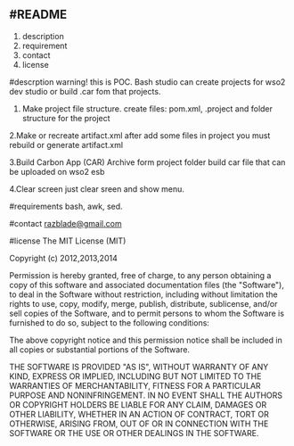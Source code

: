﻿#README 
----------------
1. description
2. requirement
3. contact
4. license

#descrption
warning! this is POC. Bash studio can create projects for wso2 dev studio or build .car fom that projects.

1. Make project file structure. 
create files: pom.xml, .project and folder structure for the project

2.Make or recreate artifact.xml
after add some files in project you must rebuild or generate artifact.xml 

3.Build Carbon App (CAR) Archive form project folder
build car file that can be uploaded on wso2 esb

4.Clear screen
just clear sreen and show menu.

#requirements
bash, awk, sed. 

#contact
razblade@gmail.com

#license
The MIT License (MIT)

Copyright (c) 2012,2013,2014

Permission is hereby granted, free of charge, to any person obtaining a copy
of this software and associated documentation files (the "Software"), to deal
in the Software without restriction, including without limitation the rights
to use, copy, modify, merge, publish, distribute, sublicense, and/or sell
copies of the Software, and to permit persons to whom the Software is
furnished to do so, subject to the following conditions:

The above copyright notice and this permission notice shall be included in
all copies or substantial portions of the Software.

THE SOFTWARE IS PROVIDED "AS IS", WITHOUT WARRANTY OF ANY KIND, EXPRESS OR
IMPLIED, INCLUDING BUT NOT LIMITED TO THE WARRANTIES OF MERCHANTABILITY,
FITNESS FOR A PARTICULAR PURPOSE AND NONINFRINGEMENT. IN NO EVENT SHALL THE
AUTHORS OR COPYRIGHT HOLDERS BE LIABLE FOR ANY CLAIM, DAMAGES OR OTHER
LIABILITY, WHETHER IN AN ACTION OF CONTRACT, TORT OR OTHERWISE, ARISING FROM,
OUT OF OR IN CONNECTION WITH THE SOFTWARE OR THE USE OR OTHER DEALINGS IN
THE SOFTWARE.


